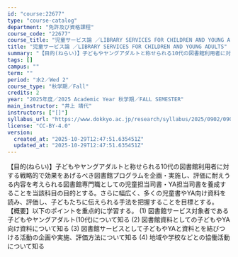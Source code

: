 ```yaml
---
id: "course:22677"
type: "course-catalog"
department: "免許及び資格課程"
course_code: "22677"
course_title: "児童サービス論 ／LIBRARY SERVICES FOR CHILDREN AND YOUNG ADULTS"
title: "児童サービス論 ／LIBRARY SERVICES FOR CHILDREN AND YOUNG ADULTS"
summary: "【目的(ねらい)】子どもやヤングアダルトと称せられる10代の図書館利用者に対する戦略的で効果をあげるべき図書館プログラムを企画・実施し、評価に耐えうる内容を考えられる図書館専門職としての児童担当司書・YA担当司書を養成することを当該科目の目…"
tags: []
campus: ""
term: ""
period: "水2／Wed 2"
course_type: "秋学期／Fall"
credits: 2
year: "2025年度／2025 Academic Year 秋学期／FALL SEMESTER"
main_instructor: "井上 靖代"
instructors: ["[]"]
syllabus_url: "https://www.dokkyo.ac.jp/research/syllabus/2025/0902/0902_22677_ja_JP.html"
license: "CC-BY-4.0"
version:
  created_at: "2025-10-29T12:47:51.635451Z"
  updated_at: "2025-10-29T12:47:51.635451Z"
---
```

【目的(ねらい)】子どもやヤングアダルトと称せられる10代の図書館利用者に対する戦略的で効果をあげるべき図書館プログラムを企画・実施し、評価に耐えうる内容を考えられる図書館専門職としての児童担当司書・YA担当司書を養成することを当該科目の目的とする。さらに幅広く、多くの児童書やYA向け資料を読み、評価し、子どもたちに伝えられる手法を把握することを目標とする。 【概要】以下のポイントを重点的に学習する。 (1) 図書館サービス対象者である子どもやヤングアダルト(10代)について知る (2) 図書館資料としての子どもやYA向け資料について知る (3) 図書館サービスとして子どもやYAと資料とを結びつける活動の企画や実施、評価方法について知る (4) 地域や学校などとの協働活動について知る
